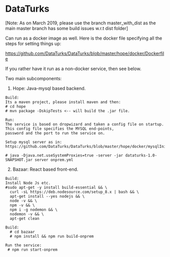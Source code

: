# DataTurks

[Note: As on March 2019, please use the branch master_with_dist as the main master branch has some build issues w.r.t dist folder]

Can run as a docker image as well. Here is the docker file specifying all the steps for setting things up:

https://github.com/DataTurks/DataTurks/blob/master/hope/docker/Dockerfile

If you rather have it run as a non-docker service, then see below.

Two main subcomponents:
  1. Hope: Java-mysql based backend.
    
    Build:
    Its a maven project, please install maven and then:
    # cd hope
    # mvn package -DskipTests <-- will build the .jar file.
    
    Run:
    The service is based on dropwizard and taken a config file on startup. This config file specifies the MYSQL end-points, 
    password and the port to run the service on.
    
    Setup mysql server as in: https://github.com/DataTurks/DataTurks/blob/master/hope/docker/mysqlInit.sql
    
    # java -Djava.net.useSystemProxies=true -server -jar dataturks-1.0-SNAPSHOT.jar server onprem.yml
    
  2. Bazaar: React based front-end.
   
    Build:
    Install Node Js etc.
    #sudo apt-get -y install build-essential && \
	  curl -sL https://deb.nodesource.com/setup_8.x | bash && \
	  apt-get install --yes nodejs && \
	  node -v && \
	  npm -v && \ 
	  npm i -g nodemon && \
	  nodemon -v && \
	  apt-get clean
   
    Build:
      # cd bazaar
      # npm install && npm run build-onprem
    
    Run the service:
     # npm run start-onprem
    
    

    
